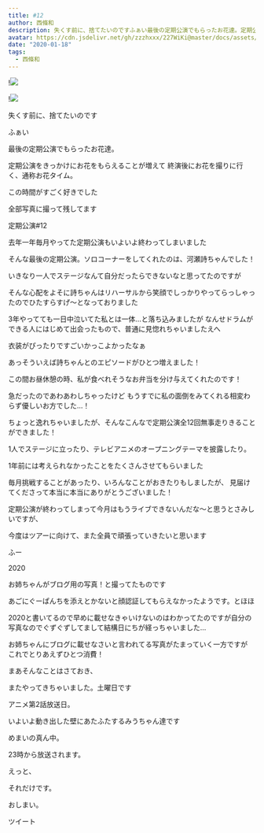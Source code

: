 ```yaml
---
title: #12
author: 西條和
description: 失くす前に、捨てたいのですふぁい最後の定期公演でもらったお花達。定期公演をきっかけにお花をもらえることが増えて...
avatar: https://cdn.jsdelivr.net/gh/zzzhxxx/227WiKi@master/docs/assets/photo/avatar/nagomi.jpg
date: "2020-01-18"
tags:
  - 西條和
---
```


!![](https://cdn.jsdelivr.net/gh/zzzhxxx/227WiKi-image@master/blog-image/nagomi-2020-01-18_1.jpg)

!![](https://cdn.jsdelivr.net/gh/zzzhxxx/227WiKi-image@master/blog-image/nagomi-2020-01-18_2.jpg)




















失くす前に、捨てたいのです



























ふぁい








最後の定期公演でもらったお花達。








定期公演をきっかけにお花をもらえることが増えて
終演後にお花を撮りに行く、通称お花タイム。

この時間がすごく好きでした





全部写真に撮って残してます













定期公演#12








去年一年毎月やってた定期公演もいよいよ終わってしまいました





そんな最後の定期公演。ソロコーナーをしてくれたのは、河瀬詩ちゃんでした！







いきなり一人でステージなんて自分だったらできないなと思ってたのですが



そんな心配をよそに詩ちゃんはリハーサルから笑顔でしっかりやってらっしゃったのでひたすらすげ〜となっておりました







3年やってても一日中泣いてた私とは一体…と落ち込みましたが
なんせドラムができる人にはじめて出会ったもので、普通に見惚れちゃいましたえへ





衣装がぴったりですごいかっこよかったなぁ







あっそういえば詩ちゃんとのエピソードがひとつ増えました！







この間お昼休憩の時、私が食べれそうなお弁当を分け与えてくれたのです！

急だったのであわあわしちゃったけど
もうすでに私の面倒をみてくれる相変わらず優しいお方でした…！











ちょっと逸れちゃいましたが、そんなこんなで定期公演全12回無事走りきることができました！







1人でステージに立ったり、テレビアニメのオープニングテーマを披露したり。





1年前には考えられなかったことをたくさんさせてもらいました




毎月挑戦することがあったり、いろんなことがおきたりもしましたが、
見届けてくださって本当に本当にありがとうございました！










定期公演が終わってしまって今月はもうライブできないんだな〜と思うとさみしいですが、

今度はツアーに向けて、また全員で頑張っていきたいと思います














ふー







2020







お姉ちゃんがブログ用の写真！と撮ってたものです

あごにぐーぱんちを添えとかないと顔認証してもらえなかったようです。とほほ





2020と書いてるので早めに載せなきゃいけないのはわかってたのですが自分の写真なのでぐずぐずしてまして結構日にちが経っちゃいました…









お姉ちゃんにブログに載せなさいと言われてる写真がたまっていく一方ですが
これでとりあえずひとつ消費！















まあそんなことはさておき、






またやってきちゃいました。土曜日です











アニメ第2話放送日。









いよいよ動き出した壁にあたふたするみうちゃん達です












めまいの真ん中。







23時から放送されます。





えっと、

それだけです。













おしまい。


ツイート



